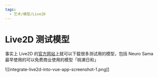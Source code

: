 ```yaml
---
tags:
  - 艺术/模型/Live2D
---
```

# Live2D 测试模型

事实上 Live2D 的[官方网站](https://www.live2d.com/zh-CHS/learn/sample/)上就可以下载很多测试用的模型，包括 Neuro Sama 最早使用的可以免费商业使用的模型「桃濑日和」

![[integrate-live2d-into-vue-app-screenshot-1.png]]
